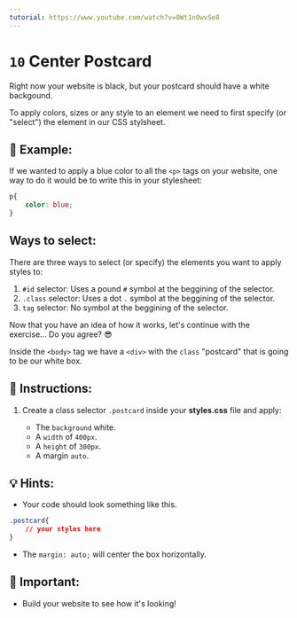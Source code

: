 ```yaml
---
tutorial: https://www.youtube.com/watch?v=0Wt1n0wvSe8
---
```


# `10` Center Postcard

Right now your website is black, but your postcard should have a white backgound.

To apply colors, sizes or any style to an element we need to first specify (or "select") the element in our CSS stylsheet.

## 🔹 Example:

If we wanted to apply a blue color to all the `<p>` tags on your website, one way to do it would be to write this in your stylesheet:

```css
p{
    color: blue;
}
```

## Ways to select:

There are three ways to select (or specify) the elements you want to apply styles to:

   1. `#id` selector: Uses a pound `#` symbol at the beggining of the selector.
   2. `.class` selector: Uses a dot `.`  symbol at the beggining of the selector.
   3. `tag` selector: No symbol at the beggining of the selector.

Now that you have an idea of ​​how it works, let's continue with the exercise... Do you agree? 😎

Inside the `<body>` tag we have a `<div>` with the `class` "postcard" that is going to be our white box.

## 📝 Instructions:

1. Create a class selector `.postcard` inside your **styles.css** file and apply:

    + The `background` white.
    + A `width` of `400px`.
    + A `height` of `300px`.
    + A margin `auto`.

## 💡 Hints:

+ Your code should look something like this.

```css
.postcard{
    // your styles here
}
```

+ The `margin: auto;` will center the box horizontally.

## 🔎 Important:

+ Build your website to see how it's looking!